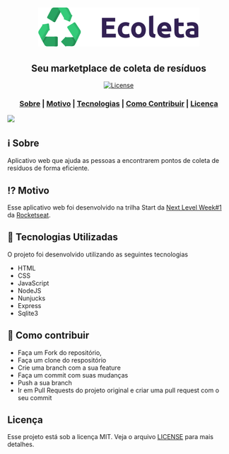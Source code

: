 <h1 align="center">
<img src="public/assets/logo.svg" width="auto">
</h1>
<h2 align="center">
  Seu marketplace de coleta de resíduos
</h2>

<p align="center">
  <a href="LICENSE" >
<img alt="License" src="https://img.shields.io/badge/license-MIT-%23F8952D">
  </a>
</p>

<h3 align="center">  
  <a href="#information_source-sobre">Sobre</a> |
  <a href="#interrobang-motivo">Motivo</a> | 
  <a href="#rocket-tecnologias-utilizadas">Tecnologias</a> | 
  <a href="#link-como-contribuir">Como Contribuir</a> | 
  <a href="#licença">Licença</a> 
</h3>

<img src="public/assets/ecoleta.gif" width="1200">

## :information_source: Sobre

Aplicativo web que ajuda as pessoas a encontrarem pontos de coleta de resíduos de forma eficiente.

## :interrobang: Motivo

Esse aplicativo web foi desenvolvido na trilha Start da [Next Level Week#1](https://nextlevelweek.com/inscricao/1) da [Rocketseat](https://rocketseat.com.br/).

## :rocket: Tecnologias Utilizadas

O projeto foi desenvolvido utilizando as seguintes tecnologias

- HTML
- CSS
- JavaScript
- NodeJS
- Nunjucks
- Express
- Sqlite3

## :link: Como contribuir

- Faça um Fork do repositório,
- Faça um clone do respositório
- Crie uma branch com a sua feature
- Faça um commit com suas mudanças
- Push a sua branch
- Ir em Pull Requests do projeto original e criar uma pull request com o seu commit

## Licença

Esse projeto está sob a licença MIT. Veja o arquivo [LICENSE](LICENSE) para mais detalhes.
